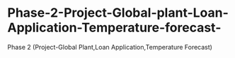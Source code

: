 # Phase-2-Project-Global-plant-Loan-Application-Temperature-forecast-
Phase 2 (Project-Global Plant,Loan Application,Temperature Forecast)
